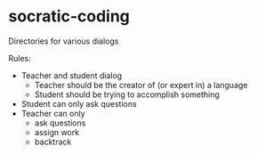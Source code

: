 # socratic-coding

Directories for various dialogs

Rules:
- Teacher and student dialog
  - Teacher should be the creator of (or expert in) a language
  - Student should be trying to accomplish something
- Student can only ask questions
- Teacher can only 
   - ask questions
   - assign work
   - backtrack 
